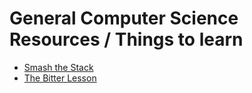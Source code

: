 # General Computer Science Resources / Things to learn

- [Smash the Stack](https://insecure.org/stf/smashstack.html)
- [The Bitter Lesson](http://www.incompleteideas.net/IncIdeas/BitterLesson.html)
